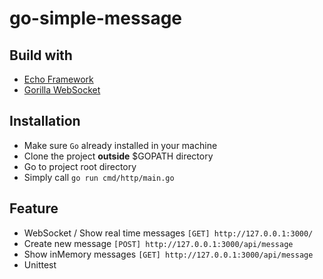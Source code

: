 # go-simple-message
## Build with
- [Echo Framework](https://echo.labstack.com/)
- [Gorilla WebSocket](https://github.com/gorilla/websocket)

## Installation
- Make sure `Go` already installed in your machine
- Clone the project **outside** $GOPATH directory
- Go to project root directory 
- Simply call `go run cmd/http/main.go`

## Feature
- WebSocket / Show real time messages `[GET] http://127.0.0.1:3000/`
- Create new message `[POST] http://127.0.0.1:3000/api/message`
- Show inMemory messages `[GET] http://127.0.0.1:3000/api/message`
- Unittest
